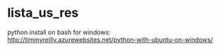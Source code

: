 # lista_us_res

python install on bash for windows:
http://timmyreilly.azurewebsites.net/python-with-ubuntu-on-windows/
